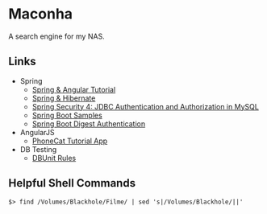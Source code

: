 # Maconha

A search engine for my NAS.

## Links

- Spring
    - [Spring & Angular Tutorial](http://websystique.com/springmvc/spring-mvc-4-angularjs-example/)
    - [Spring & Hibernate](http://websystique.com/springmvc/spring-4-mvc-and-hibernate4-integration-example-using-annotations/)
    - [Spring Security 4: JDBC Authentication and Authorization in MySQL](https://dzone.com/articles/spring-security-4-authenticate-and-authorize-users)
    - [Spring Boot Samples](https://github.com/spring-projects/spring-boot/tree/master/spring-boot-samples)
    - [Spring Boot Digest Authentication](http://stackoverflow.com/questions/33918432/digest-auth-in-spring-security-with-rest-and-javaconfig)
- AngularJS
    - [PhoneCat Tutorial App](https://docs.angularjs.org/tutorial)
- DB Testing
    - [DBUnit Rules](https://rpestano.wordpress.com/2016/06/20/ruling-database-testing-with-dbunit-rules/)


## Helpful Shell Commands

    $> find /Volumes/Blackhole/Filme/ | sed 's|/Volumes/Blackhole/||'
    
